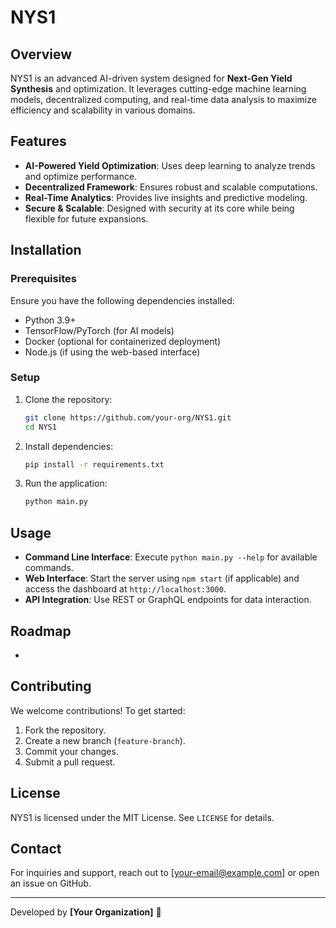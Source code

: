 # NYS1

## Overview

NYS1 is an advanced AI-driven system designed for **Next-Gen Yield Synthesis** and optimization. It leverages cutting-edge machine learning models, decentralized computing, and real-time data analysis to maximize efficiency and scalability in various domains.

## Features

- **AI-Powered Yield Optimization**: Uses deep learning to analyze trends and optimize performance.
- **Decentralized Framework**: Ensures robust and scalable computations.
- **Real-Time Analytics**: Provides live insights and predictive modeling.
- **Secure & Scalable**: Designed with security at its core while being flexible for future expansions.

## Installation

### Prerequisites

Ensure you have the following dependencies installed:

- Python 3.9+
- TensorFlow/PyTorch (for AI models)
- Docker (optional for containerized deployment)
- Node.js (if using the web-based interface)

### Setup

1. Clone the repository:
   ```sh
   git clone https://github.com/your-org/NYS1.git
   cd NYS1
   ```
2. Install dependencies:
   ```sh
   pip install -r requirements.txt
   ```
3. Run the application:
   ```sh
   python main.py
   ```

## Usage

- **Command Line Interface**: Execute `python main.py --help` for available commands.
- **Web Interface**: Start the server using `npm start` (if applicable) and access the dashboard at `http://localhost:3000`.
- **API Integration**: Use REST or GraphQL endpoints for data interaction.

## Roadmap

-

## Contributing

We welcome contributions! To get started:

1. Fork the repository.
2. Create a new branch (`feature-branch`).
3. Commit your changes.
4. Submit a pull request.

## License

NYS1 is licensed under the MIT License. See `LICENSE` for details.

## Contact

For inquiries and support, reach out to [[your-email@example.com](mailto\:your-email@example.com)] or open an issue on GitHub.

---

Developed by **[Your Organization]** 🚀


